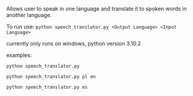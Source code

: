 Allows user to speak in one language and translate it to spoken words in another language.

To run use: `python speech_translator.py <Output Language> <Input Language>`

currently only runs on windows, python version 3.10.2

examples:

`python speech_translator.py`

`python speech_translator.py pl en`

`python speech_translator.py es`
